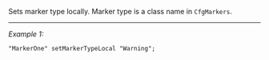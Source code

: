 Sets marker type locally. Marker type is a class name in `CfgMarkers`.


---
*Example 1:*
```sqf
"MarkerOne" setMarkerTypeLocal "Warning";
```